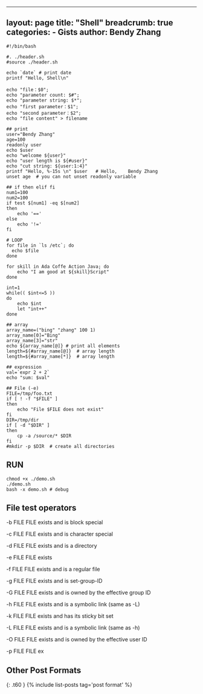 
---
layout: page
title:  "Shell"
breadcrumb: true
categories:
    - Gists
author: Bendy Zhang
---

```shell
#!/bin/bash

#. ./header.sh
#source ./header.sh

echo `date` # print date
printf "Hello, Shell\n"

echo "file：$0";
echo "parameter count: $#";
echo "parameter string: $*";
echo "first parameter：$1";
echo "second parameter：$2";
echo "file content" > filename

## print
user="Bendy Zhang"
age=100
readonly user
echo $user
echo "welcome ${user}"
echo "user length is ${#user}"
echo "cut string: ${user:1:4}"
printf "Hello, %-15s \n" $user   # Hello,    Bendy Zhang
unset age  # you can not unset readonly variable

## if then elif fi
num1=100
num2=100
if test $[num1] -eq $[num2]
then
    echo '=='
else
    echo '!='
fi

# LOOP
for file in `ls /etc`; do
  echo $file
done

for skill in Ada Coffe Action Java; do
    echo "I am good at ${skill}Script"
done

int=1
while(( $int<=5 ))
do
    echo $int
    let "int++"
done

## array
array_name=("bing" "zhang" 100 1)
array_name[0]="Bing"
array_name[3]="str"
echo ${array_name[@]} # print all elements
length=${#array_name[@]}  # array length
length=${#array_name[*]}  # array length

## expression
val=`expr 2 + 2`
echo "sum: $val"

## File (-e)
FILE=/tmp/foo.txt
if [ ! -f "$FILE" ]
then
    echo "File $FILE does not exist"
fi
DIR=/tmp/dir
if [ -d "$DIR" ]
then
    cp -a /source/* $DIR
fi
#mkdir -p $DIR  # create all directories
```


## RUN
```
chmod +x ./demo.sh
./demo.sh
bash -x demo.sh # debug
```

## File test operators

-b FILE
FILE exists and is block special

-c FILE
FILE exists and is character special

-d FILE
FILE exists and is a directory

-e FILE
FILE exists

-f FILE
FILE exists and is a regular file

-g FILE
FILE exists and is set-group-ID

-G FILE
FILE exists and is owned by the effective group ID

-h FILE
FILE exists and is a symbolic link (same as -L)

-k FILE
FILE exists and has its sticky bit set

-L FILE
FILE exists and is a symbolic link (same as -h)

-O FILE
FILE exists and is owned by the effective user ID

-p FILE
FILE ex

<!--more-->

## Other Post Formats
{: .t60 }
{% include list-posts tag='post format' %}
